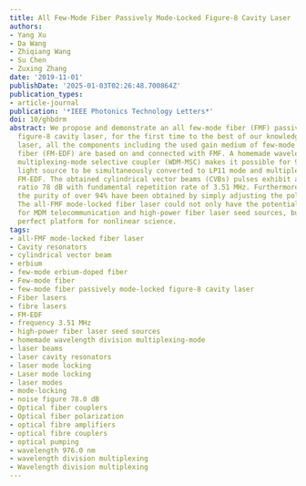```yaml
---
title: All Few-Mode Fiber Passively Mode-Locked Figure-8 Cavity Laser
authors:
- Yang Xu
- Da Wang
- Zhiqiang Wang
- Su Chen
- Zuxing Zhang
date: '2019-11-01'
publishDate: '2025-01-03T02:26:48.700864Z'
publication_types:
- article-journal
publication: '*IEEE Photonics Technology Letters*'
doi: 10/ghbdrm
abstract: We propose and demonstrate an all few-mode fiber (FMF) passively mode-locked
  figure-8 cavity laser, for the first time to the best of our knowledge. In this
  laser, all the components including the used gain medium of few-mode erbium-doped
  fiber (FM-EDF) are based on and connected with FMF. A homemade wavelength division
  multiplexing-mode selective coupler (WDM-MSC) makes it possible for 976 nm pump
  light source to be simultaneously converted to LP11 mode and multiplexed into the
  FM-EDF. The obtained cylindrical vector beams (CVBs) pulses exhibit a signal-to-noise
  ratio 78 dB with fundamental repetition rate of 3.51 MHz. Furthermore, CVBs with
  the purity of over 94% have been obtained by simply adjusting the polarization controllers.
  The all-FMF mode-locked fiber laser could not only have the potential applications
  for MDM telecommunication and high-power fiber laser seed sources, but also is a
  perfect platform for nonlinear science.
tags:
- all-FMF mode-locked fiber laser
- Cavity resonators
- cylindrical vector beam
- erbium
- few-mode erbium-doped fiber
- Few-mode fiber
- few-mode fiber passively mode-locked figure-8 cavity laser
- Fiber lasers
- fibre lasers
- FM-EDF
- frequency 3.51 MHz
- high-power fiber laser seed sources
- homemade wavelength division multiplexing-mode
- laser beams
- laser cavity resonators
- laser mode locking
- Laser mode locking
- laser modes
- mode-locking
- noise figure 78.0 dB
- Optical fiber couplers
- Optical fiber polarization
- optical fibre amplifiers
- optical fibre couplers
- optical pumping
- wavelength 976.0 nm
- wavelength division multiplexing
- Wavelength division multiplexing
---
```

